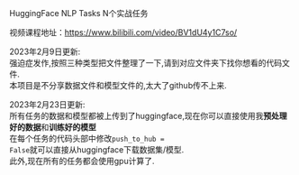 HuggingFace NLP Tasks N个实战任务

视频课程地址：https://www.bilibili.com/video/BV1dU4y1C7so/

2023年2月9日更新:
<br>
强迫症发作,按照三种类型把文件整理了一下,请到对应文件夹下找你想看的代码文件.
<br>
本项目是不分享数据文件和模型文件的,太大了github传不上来.

2023年2月23日更新:
<br>
所有任务的数据和模型都被上传到了huggingface,现在你可以直接使用我<b>预处理好的数据</b>和<b>训练好的模型</b>
<br>
在每个任务的代码头部中修改<code>push_to_hub = False</code>就可以直接从huggingface下载数据集/模型.
<br>
此外,现在所有的任务都会使用gpu计算了.
